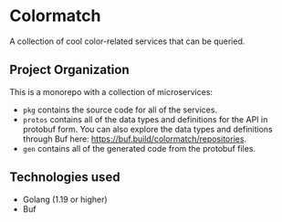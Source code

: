 # Colormatch

A collection of cool color-related services that can be queried.

## Project Organization

This is a monorepo with a collection of microservices:

- `pkg` contains the source code for all of the services.
- `protos` contains all of the data types and definitions for the API in protobuf form. You can also explore the data types and definitions through Buf here: https://buf.build/colormatch/repositories.
- `gen` contains all of the generated code from the protobuf files.

## Technologies used

- Golang (1.19 or higher)
- Buf
